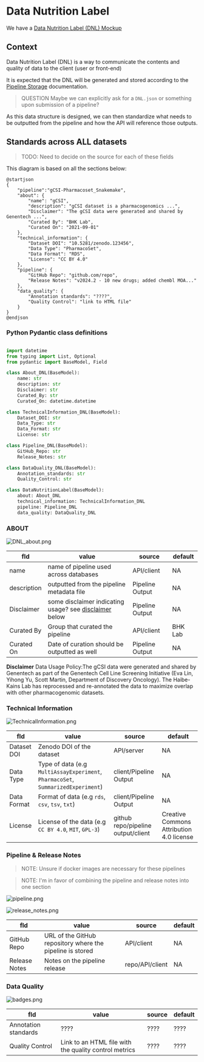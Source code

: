 # Data Nutrition Label

We have a [Data Nutrition Label (DNL) Mockup](https://miro.com/app/board/uXjVM9eziFI=/?share_link_id=169608766808)

## Context

Data Nutrition Label (DNL) is a way to communicate the contents and quality of data to the client (user or front-end)

It is expected that the DNL will be generated and stored according to the [Pipeline Storage](Pipeline-Storage.md) documentation.

> QUESTION
> Maybe we can explicitly ask for a `DNL.json` or something upon submission of a pipeline?

As this data structure is designed, we can then standardize what needs to be outputted from the pipeline and how the API will reference those outputs.

## Standards across ALL datasets

> TODO:
> Need to decide on the source for each of these fields

This diagram is based on all the sections below:

```plantuml
@startjson
{
    "pipeline":"gCSI-Pharmacoset_Snakemake",
    "about": {
        "name": "gCSI",
        "description": "gCSI dataset is a pharmacogenomics ...",
        "Disclaimer": "The gCSI data were generated and shared by Genentech ...",
        "Curated By": "BHK Lab",
        "Curated On": "2021-09-01"
    },
    "technical_information": {
        "Dataset DOI": "10.5281/zenodo.123456",
        "Data Type": "PharmacoSet",
        "Data Format": "RDS",
        "License": "CC BY 4.0"
    },
    "pipeline": {
        "GitHub Repo": "github.com/repo",
        "Release Notes": "v2024.2 - 10 new drugs; added chembl MOA..."
    },
    "data_quality": {
        "Annotation standards": "????",
        "Quality Control": "link to HTML file"
    }
}
@endjson
```

### Python Pydantic class definitions

```Python

import datetime
from typing import List, Optional
from pydantic import BaseModel, Field

class About_DNL(BaseModel):
    name: str
    description: str
    Disclaimer: str
    Curated_By: str
    Curated_On: datetime.datetime

class TechnicalInformation_DNL(BaseModel):
    Dataset_DOI: str
    Data_Type: str
    Data_Format: str
    License: str

class Pipeline_DNL(BaseModel):
    GitHub_Repo: str
    Release_Notes: str

class DataQuality_DNL(BaseModel):
    Annotation_standards: str
    Quality_Control: str

class DataNutritionLabel(BaseModel):
    about: About_DNL
    technical_information: TechnicalInformation_DNL
    pipeline: Pipeline_DNL
    data_quality: DataQuality_DNL


```

### ABOUT

![DNL_about.png](DNL_about.png)

| fld         | value                                                                                             | source          | default |
|-------------|---------------------------------------------------------------------------------------------------|-----------------|---------|
| name        | name of pipeline used across databases                                                            | API/client      | NA      |
| description | outputted from the pipeline metadata file                                                         | Pipeline Output | NA      |
| Disclaimer  | some disclaimer indicating usage?  see [disclaimer](docs/topics/Data-Nutrition-Label.md:26) below | Pipeline Output | NA      |
| Curated By  | Group that curated the pipeline                                                                   | API/client      | BHK Lab |
| Curated On  | Date of curation should be outputted as well                                                      | Pipeline Output | NA      |

**Disclaimer** Data Usage Policy:The gCSI data were generated and shared by Genentech as part of the Genentech Cell Line Screening Initiative
(Eva Lin, Yihong Yu, Scott Martin, Department of Discovery Oncology). The Haibe-Kains Lab has reprocessed and re-annotated the data to maximize
overlap with other pharmacogenomic datasets.


### Technical Information

![TechnicalInformation.png](TechnicalInformation.png)

| fld         | value                                                                            | source                             | default                                  |
|-------------|----------------------------------------------------------------------------------|------------------------------------|------------------------------------------|
| Dataset DOI | Zenodo DOI of the dataset                                                        | API/server                         | NA                                       |
| Data Type   | Type of data (e.g `MultiAssayExperiment`, `PharmacoSet`, `SummarizedExperiment`) | client/Pipeline Output             | NA                                       |
| Data Format | Format of data (e.g `rds`, `csv`, `tsv`, `txt`)                                  | client/Pipeline Output             | NA                                       |
| License     | License of the data (e.g `CC BY 4.0`, `MIT`, `GPL-3`)                            | github repo/pipeline output/client | Creative Commons Attribution 4.0 license |


### Pipeline & Release Notes

> NOTE: Unsure if docker images are necessary for these pipelines

> NOTE: I'm in favor of combining the pipeline and release notes into one section

![pipeline.png](pipeline.png)

![release_notes.png](release_notes.png)

| fld           | value                                                     | source          | default |
|---------------|-----------------------------------------------------------|-----------------|---------|
| GitHub Repo   | URL of the GitHub repository where the pipeline is stored | API/client      | NA      |
| Release Notes | Notes on the pipeline release                             | repo/API/client | NA      |

### Data Quality

![badges.png](badges.png)

| fld                  | value                                                 | source | default |
|----------------------|-------------------------------------------------------|--------|---------|
| Annotation standards | ????                                                  | ????   | ????    |
| Quality Control      | Link to an HTML file with the quality control metrics | ????   | ????    |
